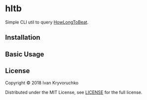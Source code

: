 # hltb

Simple CLI util to query [HowLongToBeat](https://howlongtobeat.com).

## Installation

## Basic Usage

## License

Copyright © 2018 Ivan Kryvoruchko

Distributed under the MIT License, see [LICENSE](LICENSE) for the full license.
